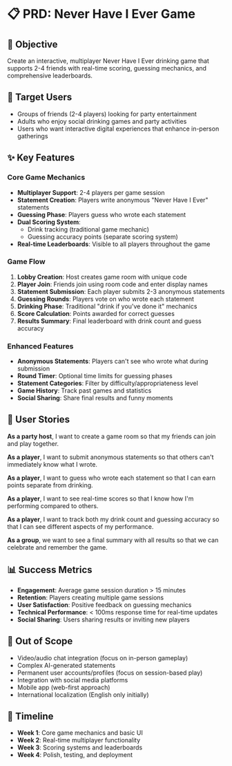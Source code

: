 # 📋 PRD: Never Have I Ever Game

## 🎯 Objective
Create an interactive, multiplayer Never Have I Ever drinking game that supports 2-4 friends with real-time scoring, guessing mechanics, and comprehensive leaderboards.

## 👥 Target Users
- Groups of friends (2-4 players) looking for party entertainment
- Adults who enjoy social drinking games and party activities
- Users who want interactive digital experiences that enhance in-person gatherings

## ✨ Key Features

### Core Game Mechanics
- **Multiplayer Support**: 2-4 players per game session
- **Statement Creation**: Players write anonymous "Never Have I Ever" statements
- **Guessing Phase**: Players guess who wrote each statement
- **Dual Scoring System**: 
  - Drink tracking (traditional game mechanic)
  - Guessing accuracy points (separate scoring system)
- **Real-time Leaderboards**: Visible to all players throughout the game

### Game Flow
1. **Lobby Creation**: Host creates game room with unique code
2. **Player Join**: Friends join using room code and enter display names
3. **Statement Submission**: Each player submits 2-3 anonymous statements
4. **Guessing Rounds**: Players vote on who wrote each statement
5. **Drinking Phase**: Traditional "drink if you've done it" mechanics
6. **Score Calculation**: Points awarded for correct guesses
7. **Results Summary**: Final leaderboard with drink count and guess accuracy

### Enhanced Features
- **Anonymous Statements**: Players can't see who wrote what during submission
- **Round Timer**: Optional time limits for guessing phases
- **Statement Categories**: Filter by difficulty/appropriateness level
- **Game History**: Track past games and statistics
- **Social Sharing**: Share final results and funny moments

## 🔄 User Stories

**As a party host**, I want to create a game room so that my friends can join and play together.

**As a player**, I want to submit anonymous statements so that others can't immediately know what I wrote.

**As a player**, I want to guess who wrote each statement so that I can earn points separate from drinking.

**As a player**, I want to see real-time scores so that I know how I'm performing compared to others.

**As a player**, I want to track both my drink count and guessing accuracy so that I can see different aspects of my performance.

**As a group**, we want to see a final summary with all results so that we can celebrate and remember the game.

## 📊 Success Metrics
- **Engagement**: Average game session duration > 15 minutes
- **Retention**: Players creating multiple game sessions
- **User Satisfaction**: Positive feedback on guessing mechanics
- **Technical Performance**: < 100ms response time for real-time updates
- **Social Sharing**: Users sharing results or inviting new players

## 🚫 Out of Scope
- Video/audio chat integration (focus on in-person gameplay)
- Complex AI-generated statements
- Permanent user accounts/profiles (focus on session-based play)
- Integration with social media platforms
- Mobile app (web-first approach)
- International localization (English only initially)

## 📅 Timeline
- **Week 1**: Core game mechanics and basic UI
- **Week 2**: Real-time multiplayer functionality
- **Week 3**: Scoring systems and leaderboards
- **Week 4**: Polish, testing, and deployment 